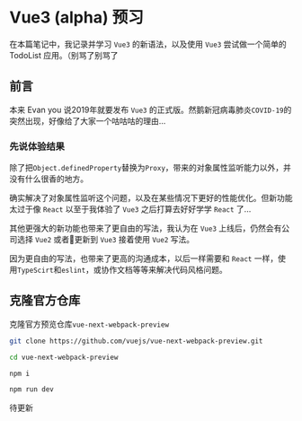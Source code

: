 # Vue3 (alpha) 预习

在本篇笔记中，我记录并学习 `Vue3` 的新语法，以及使用 `Vue3` 尝试做一个简单的 TodoList 应用。（别骂了别骂了

## 前言

本来 Evan you 说2019年就要发布 `Vue3` 的正式版。然鹅新冠病毒肺炎`COVID-19`的突然出现，好像给了大家一个咕咕咕的理由...

### 先说体验结果

除了把`Object.definedProperty`替换为`Proxy`，带来的对象属性监听能力以外，并没有什么很香的地方。

确实解决了对象属性监听这个问题，以及在某些情况下更好的性能优化。但新功能太过于像 `React` 以至于我体验了 `Vue3` 之后打算去好好学学 `React` 了...

其他更强大的新功能也带来了更自由的写法，我认为在 `Vue3` 上线后，仍然会有公司选择 `Vue2` 或者更新到 `Vue3` 接着使用 `Vue2` 写法。

因为更自由的写法，也带来了更高的沟通成本，以后一样需要和 `React` 一样，使用`TypeScirt`和`eslint`，或协作文档等等来解决代码风格问题。

## 克隆官方仓库

克隆官方预览仓库`vue-next-webpack-preview`

```sh
git clone https://github.com/vuejs/vue-next-webpack-preview.git

cd vue-next-webpack-preview

npm i

npm run dev
```

待更新